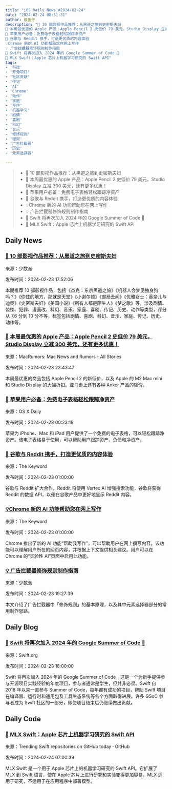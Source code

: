 ```yaml
---
title: "iOS Daily News #2024-02-24"
date: "2024-02-24 08:51:31"
author: 摸鱼仔
description: "🎥 10 部影视作品推荐：从黑道之旅到史密斯夫妇
🎉 本周最优惠的 Apple 产品：Apple Pencil 2 史低价 79 美元，Studio Display 立减 300 美元，还有更多优惠！
🍎 苹果用户必备：免费电子表格轻松跟踪净资产
🤝 谷歌与 Reddit 携手，打造更优质的内容体验
💡Chrome 新的 AI 功能帮助您在网上写作
💡 广告拦截器修饰规则制作指南
🎉 Swift 将再次加入 2024 年的 Google Summer of Code 🎉
🌟 MLX Swift：Apple 芯片上机器学习研究的 Swift API"
tags: 
- '科技'
- '开源项目'
- '社区贡献'
- '传记'
- 'AI'
- 'Chrome'
- '动作'
- '家庭'
- '写作'
- '机器学习'
- '剧情'
- '喜剧'
- '科幻'
- '音乐'
- '修饰规则'
- '理财'
- '广告拦截器'
- '历史'
- '元素选择器'

---
```


> * 🎥 10 部影视作品推荐：从黑道之旅到史密斯夫妇
> * 🎉 本周最优惠的 Apple 产品：Apple Pencil 2 史低价 79 美元，Studio Display 立减 300 美元，还有更多优惠！
> * 🍎 苹果用户必备：免费电子表格轻松跟踪净资产
> * 🤝 谷歌与 Reddit 携手，打造更优质的内容体验
> * 💡Chrome 新的 AI 功能帮助您在网上写作
> * 💡 广告拦截器修饰规则制作指南
> * 🎉 Swift 将再次加入 2024 年的 Google Summer of Code 🎉
> * 🌟 MLX Swift：Apple 芯片上机器学习研究的 Swift API

## Daily News

### [🎥 10 部影视作品推荐：从黑道之旅到史密斯夫妇](https://sspai.com/post/86623)

来源：少数派

发布时间：2024-02-23 17:52:06

本期推荐 10 部影视作品，包括《杰克：东京黑道之旅》《机器人会梦见独身狗吗？》《你住的地方，那就是天堂》《小谢尔顿》《邮局丑闻》《优雅女士：香奈儿与迪奥》《史密斯夫妇》《美国小说》《所有人都是陌生人》《梦之歌》等，涉及剧情、惊悚、犯罪、漫画改、科幻、音乐、家庭、喜剧、传记、历史、动作等类型，评分从 7.6 分到 10 分不等，标签包括剧情、喜剧、科幻、音乐、家庭、传记、历史、动作等。

### [🎉 本周最优惠的 Apple 产品：Apple Pencil 2 史低价 79 美元，Studio Display 立减 300 美元，还有更多优惠！](https://www.macrumors.com/2024/02/23/best-apple-deals-of-the-week-2-23-24/)

来源：MacRumors: Mac News and Rumors - All Stories

发布时间：2024-02-23 23:43:47

本周最优惠的商品包括 Apple Pencil 2 的新低价，以及 Apple 的 M2 Mac mini 和 Studio Display 的大幅折扣。亚马逊上还有各种 Anker 产品的降价。

### [🍎 苹果用户必备：免费电子表格轻松跟踪净资产](https://osxdaily.com/2024/02/22/track-net-worth-numbers-iphone-ipad-mac/)

来源：OS X Daily

发布时间：2024-02-23 00:23:18

苹果为 iPhone、Mac 和 iPad 用户提供了一个免费的电子表格，可以轻松跟踪净资产。该电子表格易于使用，可以帮助用户跟踪资产、负债和净资产。

### [🤝 谷歌与 Reddit 携手，打造更优质的内容体验](https://blog.google/inside-google/company-announcements/expanded-reddit-partnership/)

来源：The Keyword

发布时间：2024-02-23 01:00:00

谷歌与 Reddit 扩大合作，Reddit 将使用 Vertex AI 增强搜索功能，谷歌将获得 Reddit 的数据 API，以便在谷歌产品中更好地显示 Reddit 内容。

### [💡Chrome 新的 AI 功能帮助您在网上写作](https://blog.google/products/chrome/google-chrome-ai-help-me-write/)

来源：The Keyword

发布时间：2024-02-23 01:00:00

Chrome 推出了新的 AI 功能“帮助我写作”，可以帮助用户在网上撰写内容。该功能可以理解用户所在的网页内容，并根据上下文提供相关建议。用户可以在 Chrome 的“实验性 AI”页面中启用此功能。

### [💡 广告拦截器修饰规则制作指南](https://sspai.com/prime/story/adblock-annoyances-intro)

来源：少数派

发布时间：2024-02-23 19:27:39

本文介绍了广告拦截器中「修饰规则」的基本原理，以及其中元素选择器部分的常用制作思路。

## Daily Blog

### [🎉 Swift 将再次加入 2024 年的 Google Summer of Code 🎉](https://swift.org/blog/swift-google-summer-of-code-2024/)

来源：Swift.org

发布时间：2024-02-23 18:00:00

Swift 将再次加入 2024 年的 Google Summer of Code，这是一个为新手提供参与开源项目实践经验的年度项目，参与者通常是学生，但并非必须。Swift 自 2018 年以来一直参与 Summer of Code，每年都有成功的项目，帮助 Swift 项目在编译器、运行时和通用包及工具生态系统等各个方面取得进展。许多 GSoC 参与者成为 Swift 社区的一部分，即使项目结束后仍继续做出贡献。

## Daily Code

### [🌟 MLX Swift：Apple 芯片上机器学习研究的 Swift API](https://github.com/ml-explore/mlx-swift)

来源：Trending Swift repositories on GitHub today · GitHub

发布时间：2024-02-24 07:00:39

MLX Swift 是一个用于 Apple 芯片上的机器学习研究的 Swift API。它扩展了 MLX 到 Swift 语言，使在 Apple 芯片上进行研究和实验变得更加容易。MLX 适用于研究，不适用于在应用程序中部署模型。
